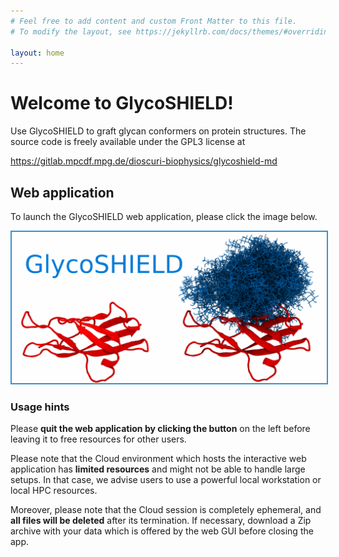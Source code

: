 ```yaml
---
# Feel free to add content and custom Front Matter to this file.
# To modify the layout, see https://jekyllrb.com/docs/themes/#overriding-theme-defaults

layout: home
---
```


# Welcome to GlycoSHIELD!

Use GlycoSHIELD to graft glycan conformers on protein structures.
The source code is freely available under the GPL3 license at

<https://gitlab.mpcdf.mpg.de/dioscuri-biophysics/glycoshield-md>

## Web application

To launch the GlycoSHIELD web application, please click the image below.

<a href="https://notebooks.mpcdf.mpg.de/binder/v2/git/https%3A%2F%2Fgitlab.mpcdf.mpg.de%2Fdioscuri-biophysics%2Fglycoshield-md.git/webapp_online?urlpath=streamlit" target="_blank">
<img src="GSlogo-large.png" style="border:2px solid #3792cb;" alt="GS">
</a>

### Usage hints

Please **quit the web application by clicking the button** on the left before
leaving it to free resources for other users.

Please note that the Cloud environment which hosts the interactive web
application has **limited resources** and might not be able to handle large
setups. In that case, we advise users to use a powerful local workstation or
local HPC resources.

Moreover, please note that the Cloud session is completely ephemeral, and **all
files will be deleted** after its termination. If necessary, download a Zip
archive with your data which is offered by the web GUI before closing the app.

